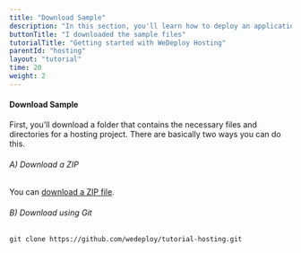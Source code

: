 ```yaml
---
title: "Download Sample"
description: "In this section, you'll learn how to deploy an application using WeDeploy Hosting."
buttonTitle: "I downloaded the sample files"
tutorialTitle: "Getting started with WeDeploy Hosting"
parentId: "hosting"
layout: "tutorial"
time: 20
weight: 2
---
```


#### Download Sample

First, you'll download a folder that contains the necessary files and directories for a hosting project. There are basically two ways you can do this.

###### A) Download a ZIP

You can [download a ZIP file](https://github.com/wedeploy/tutorial-hosting/archive/master.zip).

###### B) Download using Git

```xml
git clone https://github.com/wedeploy/tutorial-hosting.git
```
